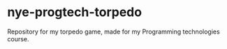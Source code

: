 # nye-progtech-torpedo
Repository for my torpedo game, made for my Programming technologies course.

